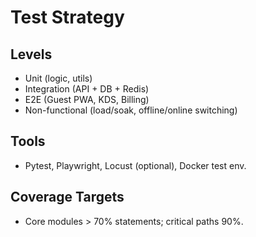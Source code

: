 # Test Strategy

## Levels
- Unit (logic, utils)
- Integration (API + DB + Redis)
- E2E (Guest PWA, KDS, Billing)
- Non-functional (load/soak, offline/online switching)

## Tools
- Pytest, Playwright, Locust (optional), Docker test env.

## Coverage Targets
- Core modules > 70% statements; critical paths 90%.
